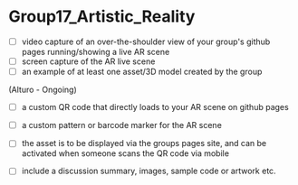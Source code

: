 # Group17_Artistic_Reality

- [ ] video capture of an over-the-shoulder view of your group's github pages running/showing a live AR scene
- [ ] screen capture of the AR live scene
- [ ] an example of at least one asset/3D model created by the group

(Alturo - Ongoing)
- [ ] a custom QR code that directly loads to your AR scene on github pages
- [ ] a custom pattern or barcode marker for the AR scene


- [ ] the asset is to be displayed via the groups pages site, and can be activated when someone scans the QR code via mobile
- [ ] include a discussion summary, images, sample code or artwork etc.
